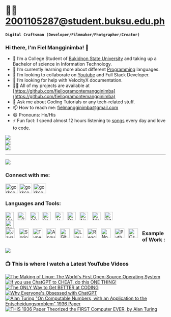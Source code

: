 # 🏄‍♂️ 2001105287@student.buksu.edu.ph

**`Digital Craftsman (Developer/Filmmaker/Photgrapher/Creator)`**

### Hi there, I'm Fiel Mangginimba! 👋

- 🔭 I’m a College Student of [Bukidnon State University](https://buksu.edu.ph/) and taking up a Bachelor of science in Information Technology.
- 🌱 I’m currently learning more about different [Programming](https://www.computerscience.org/resources/computer-programming-languages/) languages.
- 👯 I’m looking to collaborate on [Youtube](https://www.youtube.com/channel/UC4C4gz4RrYZLuDQdOzNxk_w) and Full Stack Developer.
- 🤔 I’m looking for help with VelocityX documentation.
- 👨‍💻 All of my projects are available at [https://github.com/fiellogramontemangginimba](https://github.com/fiellogramontemangginimba)
- 💬 Ask me about Coding Tutorials or any tech-related stuff.
- 📫 How to reach me: [fielmangginimba@gmail.com](fielmangginimba@gmail.com)
- 😄 Pronouns: He/His
- ⚡ Fun fact: I spend almost 12 hours listening to [songs](https://www.rollingstone.com/music/music-lists/best-songs-of-all-time-1224767/) every day and love to code.


![](https://github-readme-stats.vercel.app/api?username=sunil9813&theme=radical&hide_border=false&include_all_commits=false&count_private=false)<br/>
![](https://github-readme-streak-stats.herokuapp.com/?user=sunil9813&theme=radical&hide_border=false)<br/>
![](https://github-readme-stats.vercel.app/api/top-langs/?username=sunil9813&theme=radical&hide_border=false&include_all_commits=false&count_private=false&layout=compact)

---
[![](https://visitcount.itsvg.in/api?id=sunil9813&icon=0&color=0)](https://visitcount.itsvg.in)

 
### Connect with me:
<p align="left">
<a href="https://fb.com/gorkcoder484" target="blank"><img align="center" src="https://raw.githubusercontent.com/rahuldkjain/github-profile-readme-generator/master/src/images/icons/Social/facebook.svg" alt="gorkcoder484" height="30" width="40" /></a>
<a href="https://instagram.com/gorkcoder" target="blank"><img align="center" src="https://raw.githubusercontent.com/rahuldkjain/github-profile-readme-generator/master/src/images/icons/Social/instagram.svg" alt="gorkcoder484" height="30" width="40" /></a>
<a href="https://www.youtube.com/channel/UCEaZ92FpOJX4aSYLN9Evj5g" target="blank"><img align="center" src="https://raw.githubusercontent.com/rahuldkjain/github-profile-readme-generator/master/src/images/icons/Social/youtube.svg" alt="gorkcoder" height="30" width="40" /></a>
</p>
 
 
### Languages and Tools:
<img align="left" alt="Visual Studio Code" width="26px" src="https://cdn.jsdelivr.net/gh/devicons/devicon/icons/vscode/vscode-original.svg" style="padding-right:10px;" />
<img align="left" alt="HTML5" width="26px" src="https://cdn.jsdelivr.net/gh/devicons/devicon/icons/html5/html5-original.svg" style="padding-right:10px;" />
<img align="left" alt="CSS3" width="26px" src="https://cdn.jsdelivr.net/gh/devicons/devicon/icons/css3/css3-original.svg" style="padding-right:10px;" />
<img align="left" alt="Sass" width="26px" src="https://cdn.jsdelivr.net/gh/devicons/devicon/icons/sass/sass-original.svg" style="padding-right:10px;" /> 
<img align="left" alt="JavaScript" width="26px" src="https://cdn.jsdelivr.net/gh/devicons/devicon/icons/javascript/javascript-original.svg" style="padding-right:10px;" />
<img align="left" alt="React" width="26px" src="https://cdn.jsdelivr.net/gh/devicons/devicon/icons/react/react-original.svg" style="padding-right:10px;" />
<img align="left" alt="Node.js" width="26px" src="https://cdn.jsdelivr.net/gh/devicons/devicon/icons/nodejs/nodejs-original.svg" style="padding-right:10px;" />
<img align="left" alt="MongoDB" width="26px" src="https://cdn.jsdelivr.net/gh/devicons/devicon/icons/mongodb/mongodb-original.svg" style="padding-right:10px;" />
<img align="left" alt="Git" width="26px" src="https://cdn.jsdelivr.net/gh/devicons/devicon/icons/git/git-original.svg" style="padding-right:10px;" />
<img align="left" alt="GitHub" width="26px" src="https://user-images.githubusercontent.com/3369400/139447912-e0f43f33-6d9f-45f8-be46-2df5bbc91289.png" style="padding-right:1000px;" />
<img align="left" alt="Java" width="30px" style="padding-right:10px;" src="https://cdn.jsdelivr.net/gh/devicons/devicon/icons/java/java-original.svg"/>
<img align="left" alt="Spring" width="30px" style="padding-right:10px;" src="https://cdn.jsdelivr.net/gh/devicons/devicon/icons/spring/spring-original.svg" />
<img align="left" alt="TypeScript" width="30px" style="padding-right:10px;" src="https://cdn.jsdelivr.net/gh/devicons/devicon/icons/typescript/typescript-plain.svg" />
<img align="left" alt="Angular" width="30px" style="padding-right:10px;" src="https://cdn.jsdelivr.net/gh/devicons/devicon/icons/angularjs/angularjs-plain.svg" />
<img align="left" alt="Git" width="30px" style="padding-right:10px;" src="https://cdn.jsdelivr.net/gh/devicons/devicon/icons/git/git-original.svg" />
<img align="left" alt="Linux" width="30px" style="padding-right:10px;" src="https://cdn.jsdelivr.net/gh/devicons/devicon/icons/linux/linux-original.svg" />
<img align="left" alt="React" width="30px" style="padding-right:10px;" src="https://cdn.jsdelivr.net/gh/devicons/devicon/icons/react/react-original.svg" />
<img align="left" alt="NodeJS" width="30px" style="padding-right:10px;" src="https://cdn.jsdelivr.net/gh/devicons/devicon/icons/nodejs/nodejs-original.svg" />
<img align="left" alt="Python" width="30px" style="padding-right:10px;" src="https://cdn.jsdelivr.net/gh/devicons/devicon/icons/python/python-plain.svg" />
<img align="left" alt="C++" width="30px" style="padding-right:10px;" src="https://cdn.jsdelivr.net/gh/devicons/devicon/icons/cplusplus/cplusplus-line.svg" />
<br />
<br />

### Example of Work :
<img src ="https://user-images.githubusercontent.com/67497228/170875693-ddaae788-f1c2-4b30-bfa2-bd97755a4805.gif"  />

### 📺 This is where I watch a Latest YouTube Videos

<!-- BEGIN YOUTUBE-CARDS -->
[![The Making of Linux: The World's First Open-Source Operating System](https://ytcards.demolab.com/?id=E0Q9KnYSVLc&title=The+Making+of+Linux%3A+The+World%27s+First+Open-Source+Operating+System&lang=en&timestamp=1677070808&background_color=%230d1117&title_color=%23ffffff&stats_color=%23dedede&width=250&duration=693 "The Making of Linux: The World's First Open-Source Operating System")](https://www.youtube.com/watch?v=E0Q9KnYSVLc)
[![If you use ChatGPT to CHEAT, do this ONE THING!](https://ytcards.demolab.com/?id=Xffgj-RjOXw&title=If+you+use+ChatGPT+to+CHEAT%2C+do+this+ONE+THING%21&lang=en&timestamp=1676556019&background_color=%230d1117&title_color=%23ffffff&stats_color=%23dedede&width=250&duration=54 "If you use ChatGPT to CHEAT, do this ONE THING!")](https://www.youtube.com/watch?v=Xffgj-RjOXw)
[![The ONLY Way to Get BETTER at CODING](https://ytcards.demolab.com/?id=Xj6lUopD8fA&title=The+ONLY+Way+to+Get+BETTER+at+CODING&lang=en&timestamp=1676302213&background_color=%230d1117&title_color=%23ffffff&stats_color=%23dedede&width=250&duration=36 "The ONLY Way to Get BETTER at CODING")](https://www.youtube.com/watch?v=Xj6lUopD8fA)
[![Why Everyone's Obsessed with ChatGPT](https://ytcards.demolab.com/?id=PvWk3KzakBU&title=Why+Everyone%27s+Obsessed+with+ChatGPT&lang=en&timestamp=1676056500&background_color=%230d1117&title_color=%23ffffff&stats_color=%23dedede&width=250&duration=516 "Why Everyone's Obsessed with ChatGPT")](https://www.youtube.com/watch?v=PvWk3KzakBU)
[![Alan Turing "On Computable Numbers, with an Application to the Entscheidungsproblem" 1936 Paper](https://ytcards.demolab.com/?id=2ioj41cvKPY&title=Alan+Turing+%22On+Computable+Numbers%2C+with+an+Application+to+the+Entscheidungsproblem%22+1936+Paper&lang=en&timestamp=1675872001&background_color=%230d1117&title_color=%23ffffff&stats_color=%23dedede&width=250&duration=60 "Alan Turing \"On Computable Numbers, with an Application to the Entscheidungsproblem\" 1936 Paper")](https://www.youtube.com/watch?v=2ioj41cvKPY)
[![THIS 1936 Paper Theorized the FIRST Computer EVER, by Alan Turing](https://ytcards.demolab.com/?id=56HGIcFkej0&title=THIS+1936+Paper+Theorized+the+FIRST+Computer+EVER%2C+by+Alan+Turing&lang=en&timestamp=1675779300&background_color=%230d1117&title_color=%23ffffff&stats_color=%23dedede&width=250&duration=569 "THIS 1936 Paper Theorized the FIRST Computer EVER, by Alan Turing")](https://www.youtube.com/watch?v=56HGIcFkej0)
<!-- END YOUTUBE-CARDS -->
 
